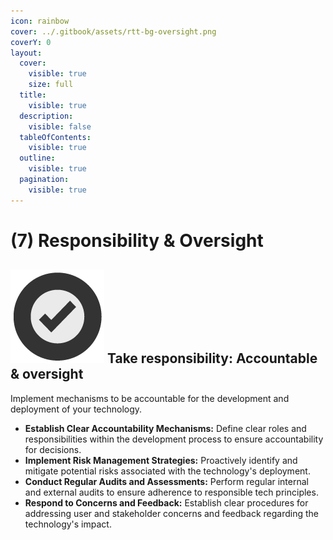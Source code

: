 ```yaml
---
icon: rainbow
cover: ../.gitbook/assets/rtt-bg-oversight.png
coverY: 0
layout:
  cover:
    visible: true
    size: full
  title:
    visible: true
  description:
    visible: false
  tableOfContents:
    visible: true
  outline:
    visible: true
  pagination:
    visible: true
---
```


# (7) Responsibility & Oversight

## <img src="../.gitbook/assets/icon-w-check.png" alt="https://www.notion.so/icons/forward_lightgray.svg" data-size="line"> **Take responsibility: Accountable & oversight**

Implement mechanisms to be accountable for the development and deployment of your technology.

* **Establish Clear Accountability Mechanisms:** Define clear roles and responsibilities within the development process to ensure accountability for decisions.
* **Implement Risk Management Strategies:** Proactively identify and mitigate potential risks associated with the technology's deployment.
* **Conduct Regular Audits and Assessments:** Perform regular internal and external audits to ensure adherence to responsible tech principles.
* **Respond to Concerns and Feedback:** Establish clear procedures for addressing user and stakeholder concerns and feedback regarding the technology's impact.
